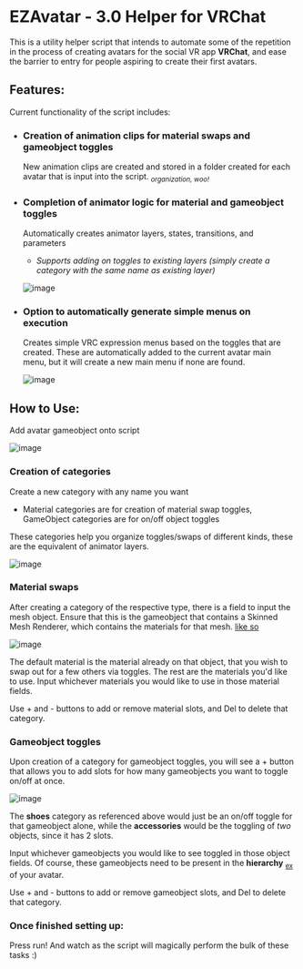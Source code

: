 # EZAvatar - 3.0 Helper for VRChat
This is a utility helper script that intends to automate some of the repetition in the process of creating avatars for the social VR app **VRChat**, and ease the barrier to entry for people aspiring to create their first avatars.

## Features: 
Current functionality of the script includes:

- ### Creation of animation clips for material swaps and gameobject toggles

  New animation clips are created and stored in a folder created for each avatar that is input into the script. <sub> *organization, woo!* <sub>

- ### Completion of animator logic for material and gameobject toggles 
  
  Automatically creates animator layers, states, transitions, and parameters
  
  - _Supports adding on toggles to existing layers (simply create a category with the same name as existing layer)_

  ![image](https://github.com/NinDevs/EZAvatar/assets/109317890/7ca9a40e-3bfb-4c26-aebe-a0175c9b0548)
  
- ### Option to automatically generate simple menus on execution
  
  Creates simple VRC expression menus based on the toggles that are created. 
  These are automatically added to the current avatar main menu, but it will create a new main menu
  if none are found.

  ![image](https://github.com/NinDevs/EZAvatar/assets/109317890/6102eb59-dec4-486e-bb9d-831ec110a9d8)

## How to Use:

Add avatar gameobject onto script

![image](https://github.com/NinDevs/EZAvatar/assets/109317890/d73ae9d3-d5b9-40d8-b364-c7c3efb3c34d)
  
### Creation of categories
  
Create a new category with any name you want 
  - Material categories are for creation of material swap toggles, GameObject categories are for on/off object toggles
  
These categories help you organize toggles/swaps of different kinds, these are the equivalent of animator layers.
  
![image](https://github.com/NinDevs/EZAvatar/assets/109317890/4009ee76-f1f3-4337-8196-3829bd7bd62b)

  ### Material swaps
  
  After creating a category of the respective type, there is a field to input the mesh object. 
  Ensure that this is the gameobject that contains a Skinned Mesh Renderer, which contains the materials for that mesh. [like so](https://github.com/NinDevs/EZAvatar/assets/109317890/df196720-8b63-4285-afff-d8b643150744)

  ![image](https://github.com/NinDevs/EZAvatar/assets/109317890/c6e0377f-2d89-463f-a630-fad0efeed21c)

  The default material is the material already on that object, that you wish to swap out for a few others via toggles. The rest are the materials you'd like to use. 
  Input whichever materials you would like to use in those material fields.

  Use + and - buttons to add or remove material slots, and Del to delete that category.

  ### Gameobject toggles
  
  Upon creation of a category for gameobject toggles, you will see a + button that allows you to add slots for how many gameobjects you want to toggle on/off at once.

  ![image](https://github.com/NinDevs/EZAvatar/assets/109317890/f8008029-669b-450c-887b-596dfcf649e4)

  The **shoes** category as referenced above would just be an on/off toggle for that gameobject alone,
  while the **accessories** would be the toggling of *two* objects, since it has 2 slots. 

  Input whichever gameobjects you would like to see toggled in those object fields. Of course, these gameobjects need to be present in the **hierarchy** <sub>[ex](https://github.com/NinDevs/EZAvatar/assets/109317890/cf201fec-db9c-4289-a5dc-9154ebba3d53)
</sub>
  of your avatar.
  
  Use + and - buttons to add or remove gameobject slots, and Del to delete that category.

  ### Once finished setting up:
  Press run! And watch as the script will magically perform the bulk of these tasks :)
  


